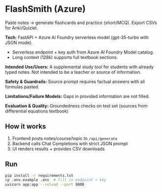 # FlashSmith (Azure)

Paste notes $\rightarrow$ generate flashcards and practice (short/MCQ). Export CSVs for Anki/Quizlet.

**Tech**: FastAPI + Azure AI Foundry serverless model (gpt-35-turbo with JSON mode).

- Serverless endpoint + key auth from Azure AI Foundry Model catalog.  
- Long context (128k) supports full textbook sections.

**Intended Use/Users:** A supplemental study tool for students with already typed notes. Not intended to be a teacher or source of information.

**Safety & Guardrails:** Source prompt requires factual answers with all formulas pasted.

**Limitations/Failure Models:** Gaps in provided information are not filled.

**Evaluation & Quality:** Groundedness checks on test set (sources from differential equations textbook)

## How it works
1. Frontend posts notes/course/topic to `/api/generate`
2. Backend calls Chat Completions with strict JSON prompt
3. UI renders results + provides CSV downloads

## Run
```bash
pip install -r requirements.txt
cp .env.example .env  # fill in endpoint + key
uvicorn app:app --reload --port 8000
```

##